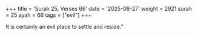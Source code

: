 +++
title = 'Surah 25, Verses 66'
date = '2025-08-27'
weight = 2921
surah = 25
ayah = 66
tags = ["evil"]
+++

It is certainly an evil place to settle and reside.”